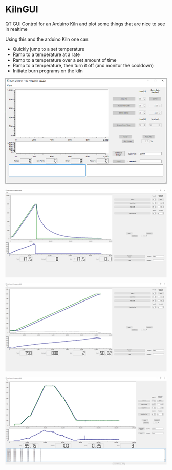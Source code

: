 # KilnGUI
QT GUI Control for an Arduino Kiln and plot some things that are nice to see in realtime

Using this and the arduino Kiln one can:

* Quickly jump to a set temperature
* Ramp to a temperature at a rate
* Ramp to a temperature over a set amount of time
* Ramp to a temperature, then turn it off (and monitor the cooldown)
* Initiate burn programs on the kiln


![Screenshot1 - blank GUI screen](https://github.com/nebarnix/KilnGUI/blob/main/KilnGUI.png?raw=true)

![Screenshot4 - Ramp To Kill](https://github.com/nebarnix/KilnGUI/blob/main/Kilny_rampdown.png?raw=true)

![Screenshot3 - Ramp up and down](https://github.com/nebarnix/KilnGUI/blob/main/Kilny.png?raw=true)

![Screenshot2 - Kiln Cycle](https://github.com/nebarnix/KilnGUI/blob/main/KilnLunarModule2.png?raw=true)
